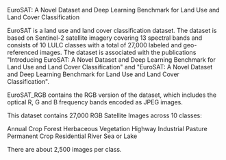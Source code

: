 EuroSAT: A Novel Dataset and Deep Learning Benchmark for Land Use and Land Cover Classification

EuroSAT is a land use and land cover classification dataset. The dataset is based on Sentinel-2 satellite imagery covering 13 spectral bands and consists of 10 LULC classes with a total of 27,000 labeled and geo-referenced images. The dataset is associated with the publications "Introducing EuroSAT: A Novel Dataset and Deep Learning Benchmark for Land Use and Land Cover Classification" and "EuroSAT: A Novel Dataset and Deep Learning Benchmark for Land Use and Land Cover Classification".

EuroSAT_RGB contains the RGB version of the dataset, which includes the optical R, G and B frequency bands encoded as JPEG images.

This dataset contains 27,000 RGB Satellite Images across 10 classes:

Annual Crop
Forest
Herbaceous Vegetation
Highway
Industrial
Pasture
Permanent Crop
Residential
River
Sea or Lake

There are about 2,500 images per class.
